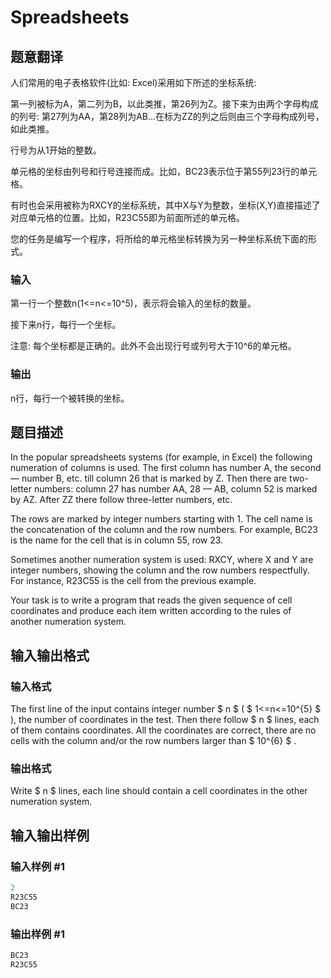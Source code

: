 # Spreadsheets

## 题意翻译

人们常用的电子表格软件(比如: Excel)采用如下所述的坐标系统:

第一列被标为A，第二列为B，以此类推，第26列为Z。接下来为由两个字母构成的列号: 第27列为AA，第28列为AB...在标为ZZ的列之后则由三个字母构成列号，如此类推。

行号为从1开始的整数。

单元格的坐标由列号和行号连接而成。比如，BC23表示位于第55列23行的单元格。

有时也会采用被称为RXCY的坐标系统，其中X与Y为整数，坐标(X,Y)直接描述了对应单元格的位置。比如，R23C55即为前面所述的单元格。

您的任务是编写一个程序，将所给的单元格坐标转换为另一种坐标系统下面的形式。

### 输入

第一行一个整数n(1<=n<=10^5)，表示将会输入的坐标的数量。

接下来n行，每行一个坐标。

注意: 每个坐标都是正确的。此外不会出现行号或列号大于10^6的单元格。

### 输出

n行，每行一个被转换的坐标。

## 题目描述

In the popular spreadsheets systems (for example, in Excel) the following numeration of columns is used. The first column has number A, the second — number B, etc. till column 26 that is marked by Z. Then there are two-letter numbers: column 27 has number AA, 28 — AB, column 52 is marked by AZ. After ZZ there follow three-letter numbers, etc.

The rows are marked by integer numbers starting with 1. The cell name is the concatenation of the column and the row numbers. For example, BC23 is the name for the cell that is in column 55, row 23.

Sometimes another numeration system is used: RXCY, where X and Y are integer numbers, showing the column and the row numbers respectfully. For instance, R23C55 is the cell from the previous example.

Your task is to write a program that reads the given sequence of cell coordinates and produce each item written according to the rules of another numeration system.

## 输入输出格式

### 输入格式

The first line of the input contains integer number $ n $ ( $ 1<=n<=10^{5} $ ), the number of coordinates in the test. Then there follow $ n $ lines, each of them contains coordinates. All the coordinates are correct, there are no cells with the column and/or the row numbers larger than $ 10^{6} $ .

### 输出格式

Write $ n $ lines, each line should contain a cell coordinates in the other numeration system.

## 输入输出样例

### 输入样例 #1

```cpp
2
R23C55
BC23

```
### 输出样例 #1

```cpp
BC23
R23C55

```
